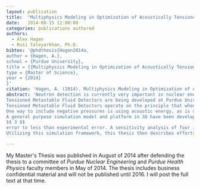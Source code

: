 ```yaml
---
layout: publication
title:  "Multiphysics Modeling in Optimization of Acoustically Tensioned Metastable Fluid Neutron Detectors"
date:   2014-08-15 12:00:00
categories: publications authored
authors:
  - Alex Hagen
  - Rusi Taleyarkhan, Ph.D.
bibtex: '@phdthesis{Hagen2014a,
author = {Hagen, A.},
school = {Purdue University},
title = {{Multiphysics Modeling in Optimization of Acoustically Tensioned Metastable Fluid Neutron Detectors}},
type = {Master of Science},
year = {2014}
}'
citation: 'Hagen, A. (2014). Multiphysics Modeling in Optimization of Acoustically Tensioned Metastable Fluid Neutron Detectors. Purdue University.'
abstract: 'Neutron detection is currently very important in nuclear energy, and related homeland security and health physics fields.  State of the art detectors currently fall short in many areas, especially in cost and ruggedness.\n
Tensioned Metastable Fluid Detectors are being developed at Purdue University that boast high intrinsic efficiency, rapid on-off times, detection of fast and thermal neutrons, possible directionality, ease of use, and above all, drastically reduced cost.\n
Tensioned Metastable Fluid Detectors operate on the principle that when a fluid is placed into a metastable state by inducing negative (tensile) pressures on it, it may cavitate when subjected to a neutron collision event.\n
One way to include negative pressures is using acoustic energy, as is done in the Acoustically Tensioned Metastable Fluid Detector. The design of these detectors requires intricate knowledge of the states of metastability (enabling substance detection) that will develop in the chamber.\n
A general purpose simulation model and platform in 3D have been developed that combine the electromechanical and piezoelectric aspects of the driving piezoelectric device, the structural mechanical response of the resonant acoustic chamber, and the acoustic response of the detection fluid. This thesis describes studies which demonstrate attainments for drastically increasing the simulation accuracy, from 
$$ 3 $$
error to less than experimental error. A sensitivity analysis of four important parameters is presented to discuss the effect of physical perturbations on the model.  This thesis also describes several methodologies developed and deployed for verifying the simulation framework, including novel non-invasive methods.\n
Utilizing this simulation framework, this thesis then describes efforts to make the simulation an easily usable design tool to experimenters. It goes on to describe several practical design resonant parameter interplays which alleviate issues and allow for greater flexibility of the system parameters.'

---
```


My Master's Thesis was published in August of 2014 after defending the thesis to a committee of *Purdue Nuclear Engineering* and *Purdue Health Physics* faculty members in May of 2014.  The thesis includes business confidential material and will not be published until 2016.  I will post the full text at that time.